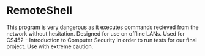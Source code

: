 # RemoteShell
This program is very dangerous as it executes commands recieved from the network without hesitation. Designed for use on offline LANs. Used for CS452 - Introduction to Computer Security in order to run tests for our final project. Use with extreme caution.
